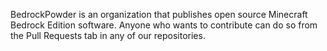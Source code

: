 BedrockPowder is an organization that publishes open source Minecraft Bedrock Edition software.
Anyone who wants to contribute can do so from the Pull Requests tab in any of our repositories.
